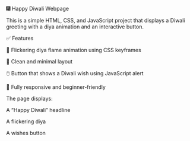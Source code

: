 🎆 Happy Diwali Webpage

This is a simple HTML, CSS, and JavaScript project that displays a Diwali greeting with a diya animation and an interactive button.

✅ Features

🎇 Flickering diya flame animation using CSS keyframes

🌟 Clean and minimal layout

🖱️ Button that shows a Diwali wish using JavaScript alert

🎨 Fully responsive and beginner-friendly





The page displays:

A “Happy Diwali” headline

A flickering diya

A wishes button
